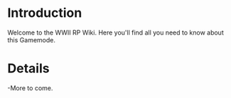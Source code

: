 # Introduction #

Welcome to the WWII RP Wiki. Here you'll find all you need to know about this Gamemode.


# Details #

-More to come.